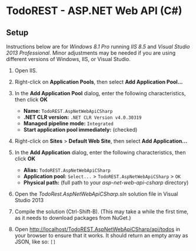 # TodoREST - ASP.NET Web API (C#)

## Setup

Instructions below are for *Windows 8.1 Pro* running *IIS 8.5* and *Visual Studio 2013 Professional*.
Minor adjustments may be needed if you are using different versions of Windows, IIS, or Visual Studio.

1. Open IIS.

1. Right-click on **Application Pools**, then select **Add Application Pool...**

1. In the **Add Application Pool** dialog, enter the following characteristics, then click **OK**
    - **Name:** `TodoREST.AspNetWebApiCSharp`
    - **.NET CLR version:** `.NET CLR Version v4.0.30319`
    - **Managed pipeline mode:** `Integrated`
    - **Start application pool immediately:** (checked)

1. Right-click on **Sites** > **Default Web Site**, then select **Add Application...**

1. In the **Add Application** dialog, enter the following characteristics, then click **OK**
    - **Alias:** `TodoREST.AspNetWebApiCSharp`
    - **Application pool:** `Select...` > `TodoREST.AspNetWebApiCSharp` > `OK`
    - **Physical path:** (full path to your *asp-net-web-api-csharp* directory)

1. Open the *TodoRest.AspNetWebApiCSharp.sln* solution file in Visual Studio 2013

1. Compile the solution (Ctrl-Shift-B). (This may take a while the first time, as it needs to download packages from NuGet.)

1. Open [http://localhost/TodoREST.AspNetWebApiCSharp/api/todos](http://localhost/TodoREST.AspNetWebApiCSharp/api/todos) in your browser to ensure that it works. It should return an empty array as JSON, like so: `[]`